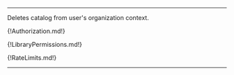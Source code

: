 ---

Deletes catalog from user's organization context.

{!Authorization.md!}

{!LibraryPermissions.md!}

{!RateLimits.md!}

---